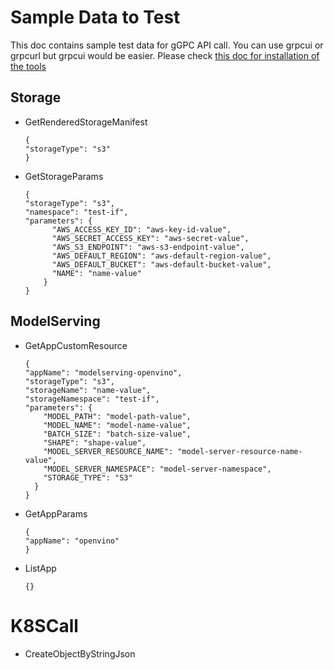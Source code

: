# Sample Data to Test
This doc contains sample test data for gGPC API call. You can use grpcui or grpcurl but grpcui would be easier. Please check [this doc for installation of the tools](./Tools.md)

## Storage
- GetRenderedStorageManifest
  ~~~
  {
  "storageType": "s3"
  }
  ~~~
- GetStorageParams
  ~~~
  {
  "storageType": "s3",
  "namespace": "test-if",
  "parameters": {
        "AWS_ACCESS_KEY_ID": "aws-key-id-value",
        "AWS_SECRET_ACCESS_KEY": "aws-secret-value",
        "AWS_S3_ENDPOINT": "aws-s3-endpoint-value",
        "AWS_DEFAULT_REGION": "aws-default-region-value",
        "AWS_DEFAULT_BUCKET": "aws-default-bucket-value",
        "NAME": "name-value" 
      }
  }
  ~~~
  
## ModelServing
- GetAppCustomResource 
  ~~~
  {
  "appName": "modelserving-openvino",
  "storageType": "s3",
  "storageName": "name-value",
  "storageNamespace": "test-if",
  "parameters": {
	  "MODEL_PATH": "model-path-value",
	  "MODEL_NAME": "model-name-value",
	  "BATCH_SIZE": "batch-size-value",
	  "SHAPE": "shape-value",
	  "MODEL_SERVER_RESOURCE_NAME": "model-server-resource-name-value",
	  "MODEL_SERVER_NAMESPACE": "model-server-namespace",
	  "STORAGE_TYPE": "S3"
    }
  }
  ~~~
- GetAppParams
  ~~~
  {
  "appName": "openvino"
  }
  ~~~
- ListApp
  ~~~
  {}
  ~~~

# K8SCall
- CreateObjectByStringJson
  ~~~

  ~~~